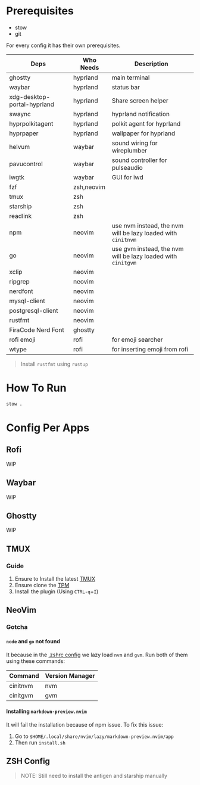 # Prerequisites

- stow
- git

For every config it has their own prerequisites.

| Deps                        | Who Needs  | Description                                                  |
| --------------------------- | ---------- | ------------------------------------------------------------ |
| ghostty                     | hyprland   | main terminal                                                |
| waybar                      | hyprland   | status bar                                                   |
| xdg-desktop-portal-hyprland | hyprland   | Share screen helper                                          |
| swaync                      | hyprland   | hyprland notification                                        |
| hyprpolkitagent             | hyprland   | polkit agent for hyprland                                    |
| hyprpaper                   | hyprland   | wallpaper for hyprland                                       |
| helvum                      | waybar     | sound wiring for wireplumber                                 |
| pavucontrol                 | waybar     | sound controller for pulseaudio                              |
| iwgtk                       | waybar     | GUI for iwd                                                  |
| fzf                         | zsh,neovim |                                                              |
| tmux                        | zsh        |                                                              |
| starship                    | zsh        |                                                              |
| readlink                    | zsh        |                                                              |
| npm                         | neovim     | use nvm instead, the nvm will be lazy loaded with `cinitnvm` |
| go                          | neovim     | use gvm instead, the nvm will be lazy loaded with `cinitgvm` |
| xclip                       | neovim     |                                                              |
| ripgrep                     | neovim     |                                                              |
| nerdfont                    | neovim     |                                                              |
| mysql-client                | neovim     |                                                              |
| postgresql-client           | neovim     |                                                              |
| rustfmt                     | neovim     |                                                              |
| FiraCode Nerd Font          | ghostty    |                                                              |
| rofi emoji                  | rofi       | for emoji searcher                                           |
| wtype                       | rofi       | for inserting emoji from rofi                                |

> Install `rustfmt` using `rustup`

# How To Run

```bash
stow .
```

# Config Per Apps

## Rofi

WIP

## Waybar

WIP

## Ghostty

WIP

## TMUX

### Guide

1. Ensure to Install the latest [TMUX](https://github.com/tmux/tmux/wiki/Installing)
1. Ensure clone the [TPM](https://github.com/tmux-plugins/tpm?tab=readme-ov-file#installation)
1. Install the plugin (Using `CTRL-q`+`I`)

## NeoVim

### Gotcha

#### `node` and `go` not found

It because in the [.zshrc config](#zsh-config) we lazy load `nvm` and `gvm`. Run both of them using these commands:

| Command  | Version Manager |
| -------- | --------------- |
| cinitnvm | nvm             |
| cinitgvm | gvm             |

#### Installing `markdown-preview.nvim`

It will fail the installation because of npm issue. To fix this issue:

1. Go to `$HOME/.local/share/nvim/lazy/markdown-preview.nvim/app`
1. Then run `install.sh`

## ZSH Config

> NOTE:
> Still need to install the antigen and starship manually
